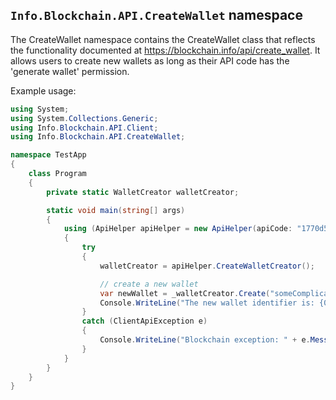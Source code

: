 ## `Info.Blockchain.API.CreateWallet` namespace

The CreateWallet namespace contains the CreateWallet class that reflects the functionality documented at https://blockchain.info/api/create_wallet. It allows users to create new wallets as long as their API code has the 'generate wallet' permission.

Example usage:

```csharp
using System;
using System.Collections.Generic;
using Info.Blockchain.API.Client;
using Info.Blockchain.API.CreateWallet;

namespace TestApp
{
    class Program
    {
        private static WalletCreator walletCreator;

        static void main(string[] args)
        {
            using (ApiHelper apiHelper = new ApiHelper(apiCode: "1770d5d9-bcea-4d28-ad21-6cbd5be018a8", serviceUrl: "http://127.0.0.1:3000/"))
            {
                try
                {
                    walletCreator = apiHelper.CreateWalletCreator();

                    // create a new wallet
                    var newWallet = _walletCreator.Create("someComplicated123Password", label: "some-optional-label").Result;
                    Console.WriteLine("The new wallet identifier is: {0}", newWallet.Identifier);
                }
                catch (ClientApiException e)
                {
                    Console.WriteLine("Blockchain exception: " + e.Message);
                }
            }
        }
    }
}
```